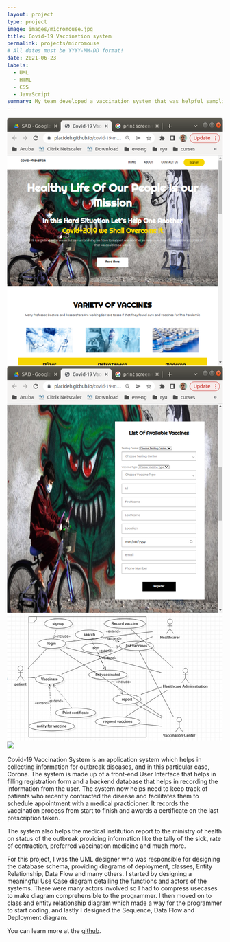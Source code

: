 ```yaml
---
layout: project
type: project
image: images/micromouse.jpg
title: Covid-19 Vaccination system
permalink: projects/micromouse
# All dates must be YYYY-MM-DD format!
date: 2021-06-23
labels:
  - UML
  - HTML
  - CSS
  - JavaScript
summary: My team developed a vaccination system that was helpful sampling vaccination data from patients across the nation.
---
```


<div class="ui small rounded images">
  <img class="ui image" src="../images/covid_home.png">
  <img class="ui image" src="../images/covid_form.png">
  <img class="ui image" src="../images/Usecase.jpg">
  <img class="ui image" src="../images/entity_relationship.png">
</div>

Covid-19 Vaccination System is an application system which helps in collecting information for outbreak diseases, and in this particular case, Corona. The system is made up of a front-end User Interface that helps in filling registration form and a backend database that helps in recording the information from the user. The system now helps need to keep track of patients who recently contracted the disease and facilitates them to schedule appointment with a medical practicioner. It records the vaccination process from start to finish and awards a certificate on the last prescription taken.

The system also helps the medical institution report to the ministry of health on status of the outbreak providing information like the tally of the sick, rate of contraction, preferred vaccination medicine and much more.

For this project, I was the UML designer who was responsible for designing the database schema, providing diagrams of deployment, classes, Entity Relationship, Data Flow and many others.  I started by designing a meaningful Use Case diagram detailing the functions and actors of the systems.
There were many actors involved so I had to compress usecases to make diagram comprehensible to the programmer. I then moved on to class and entity relationship diagram which made a way for the programmer to start coding, and lastly I designed the Sequence, Data Flow and Deployment diagram.


You can learn more at the [github](https://github.com/mikangabo/covid-19-management-system/blob/main/README.md).



